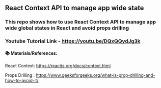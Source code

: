 ## React Context API to manage app wide state

### This repo shows how to use React Context API to manage app wide global states in React and avoid props drilling

### Youtube Tutorial Link - https://youtu.be/DQxQQydJg3k

#### 📚 Materials/References:

React Context: https://reactjs.org/docs/context.html

Props Drilling : https://www.geeksforgeeks.org/what-is-prop-drilling-and-how-to-avoid-it/
